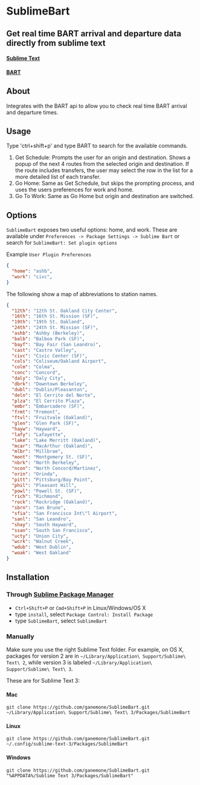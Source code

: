 # SublimeBart
## Get real time BART arrival and departure data directly from sublime text

#### [Sublime Text](http://www.sublimetext.com/)
#### [BART](http://www.bart.gov/)

## About
Integrates with the BART api to allow you to check real time BART arrival and departure times.

## Usage
Type 'ctrl+shift+p' and type BART to search for the available commands.
1. Get Schedule: Prompts the user for an origin and destination. Shows a popup of the next 4 routes from the selected origin and destination. If the route includes transfers, the user may select the row in the list for a more detailed list of each transfer.
2. Go Home: Same as Get Schedule, but skips the prompting process, and uses the users preferences for work and home.
3. Go To Work: Same as Go Home but origin and destination are switched.

## Options

`SublimeBart` exposes two useful options: home, and work. These are available under `Preferences -> Package Settings -> Sublime Bart` or search for `SublimeBart: Set plugin options`

Example `User Plugin Preferences`

```json
{
  "home": "ashb",
  "work": "civc",
}
```

The following show a map of abbreviations to station names.
```json
{
  "12th": "12th St. Oakland City Center",
  "16th": "16th St. Mission (SF)",
  "19th": "19th St. Oakland",
  "24th": "24th St. Mission (SF)",
  "ashb": "Ashby (Berkeley)",
  "balb": "Balboa Park (SF)",
  "bayf": "Bay Fair (San Leandro)",
  "cast": "Castro Valley",
  "civc": "Civic Center (SF)",
  "cols": "Coliseum/Oakland Airport",
  "colm": "Colma",
  "conc": "Concord",
  "daly": "Daly City",
  "dbrk": "Downtown Berkeley",
  "dubl": "Dublin/Pleasanton",
  "deln": "El Cerrito del Norte",
  "plza": "El Cerrito Plaza",
  "embr": "Embarcadero (SF)",
  "frmt": "Fremont",
  "ftvl": "Fruitvale (Oakland)",
  "glen": "Glen Park (SF)",
  "hayw": "Hayward",
  "lafy": "Lafayette",
  "lake": "Lake Merritt (Oakland)",
  "mcar": "MacArthur (Oakland)",
  "mlbr": "Millbrae",
  "mont": "Montgomery St. (SF)",
  "nbrk": "North Berkeley",
  "ncon": "North Concord/Martinez",
  "orin": "Orinda",
  "pitt": "Pittsburg/Bay Point",
  "phil": "Pleasant Hill",
  "powl": "Powell St. (SF)",
  "rich": "Richmond",
  "rock": "Rockridge (Oakland)",
  "sbrn": "San Bruno",
  "sfia": "San Francisco Int\"l Airport",
  "sanl": "San Leandro",
  "shay": "South Hayward",
  "ssan": "South San Francisco",
  "ucty": "Union City",
  "wcrk": "Walnut Creek",
  "wdub": "West Dublin",
  "woak": "West Oakland"
}
```

## Installation
### Through [Sublime Package Manager](http://wbond.net/sublime_packages/package_control)

* `Ctrl+Shift+P` or `Cmd+Shift+P` in Linux/Windows/OS X
* type `install`, select `Package Control: Install Package`
* type `SublimeBart`, select `SublimeBart`

### Manually
Make sure you use the right Sublime Text folder. For example, on OS X, packages for version 2 are in `~/Library/Application\ Support/Sublime\ Text\ 2`, while version 3 is labeled `~/Library/Application\ Support/Sublime\ Text\ 3`.

These are for Sublime Text 3:

#### Mac
`git clone https://github.com/ganemone/SublimeBart.git ~/Library/Application\ Support/Sublime\ Text\ 3/Packages/SublimeBart`

#### Linux
`git clone https://github.com/ganemone/SublimeBart.git ~/.config/sublime-text-3/Packages/SublimeBart`

#### Windows
`git clone https://github.com/ganemone/SublimeBart.git "%APPDATA%/Sublime Text 3/Packages/SublimeBart"`
